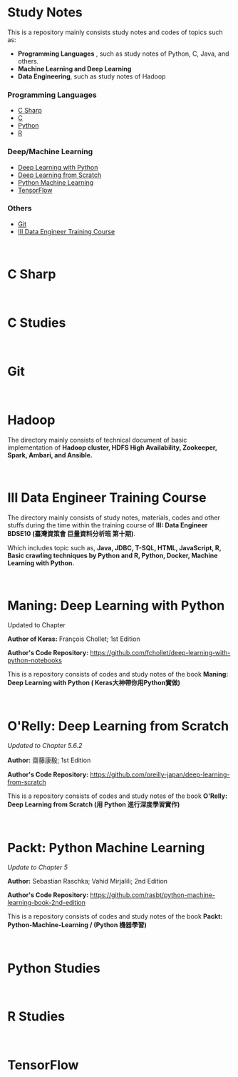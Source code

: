# Study Notes

This is a repository mainly consists study notes and codes of topics such as:
* **Programming Languages** , such as study notes of Python, C, Java, and others.
* **Machine Learning and Deep Learning**
* **Data Engineering**, such as study notes of Hadoop
### Programming Languages
* [C Sharp](#c-sharp)
* [C](#c-studies)
* [Python](#python_studies)
* [R](#r_studies)
### Deep/Machine Learning
* [Deep Learning with Python](#Maning:-Deep-Learning-with-Python) 
* [Deep Learning from Scratch](#O'Relly:-Deep-Learning-from-Scratch)
* [Python Machine Learning](#Packt:-Python-Machine-Learning)
* [TensorFlow](#TensorFlow)
### Others
* [Git](#Git)
* [III Data Engineer Training Course](#III-Data-Engineer-Training-Course)

<br>

# C Sharp

<br>

# C Studies

<br>

# Git

<br>

# Hadoop

The directory mainly consists of technical document of basic implementation of **Hadoop cluster, HDFS High Availability, Zookeeper, Spark, Ambari, and Ansible.**

<br>

# III Data Engineer Training Course
The directory mainly consists of study notes, materials, codes and other stuffs during the time within the training course of **III: Data Engineer BDSE10 (臺灣資策會 巨量資料分析班 第十期)**.

Which includes topic such as, **Java, JDBC, T-SQL, HTML, JavaScript, R, Basic crawling techniques by Python and R, Python, Docker, Machine Learning with Python.**

<br>

# Maning: Deep Learning with Python 
Updated to Chapter 

**Author of Keras:** François Chollet; 1st Edition

**Author's Code Repository:** https://github.com/fchollet/deep-learning-with-python-notebooks

This is a repository consists of codes and study notes of the book **Maning: Deep Learning with Python ( Keras大神帶你用Python實做)**

<br>

# O'Relly: Deep Learning from Scratch
*Updated to Chapter 5.6.2*

**Author:**  齋藤康毅; 1st Edition

**Author's Code Repository:** https://github.com/oreilly-japan/deep-learning-from-scratch

This is a repository consists of codes and study notes of the book **O'Relly: Deep Learning from Scratch (用 Python 進行深度學習實作)**

<br>

# Packt: Python Machine Learning
*Update to Chapter 5*

**Author:** Sebastian Raschka; Vahid Mirjalili; 2nd Edition

**Author's Code Repository:** https://github.com/rasbt/python-machine-learning-book-2nd-edition

This is a repository consists of codes and study notes of the book **Packt: Python-Machine-Learning / (Python 機器學習)**

<br>

# Python Studies

<br>

# R Studies

<br>

# TensorFlow